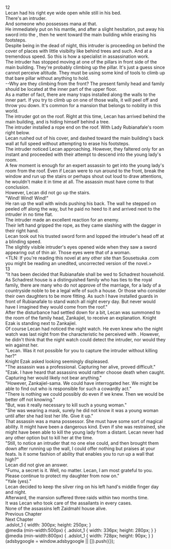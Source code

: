 12<br/>
Lecan had his right eye wide open while still in his bed.<br/>
There's an intruder.<br/>
And someone who possesses mana at that.<br/>
He immediately put on his mantle, and after a slight hesitation, put away his sword into the <Storage>, then he went toward the main building while erasing his footsteps.<br/>
Despite being in the dead of night, this intruder is proceeding on behind the cover of places with little visibilty like behind trees and such. And at a tremendous speed. So this is how a specialist in assassination work.<br/>
The intruder has stopped moving at one of the pillars in front side of the main building. They're probably climbing up the pillar. It's just a guess since <Life Detection> cannot perceive altitude. They must be using some kind of tools to climb up that bare pillar without anything to hold.<br/>
--Why are they climbing from the front? The present family head and family should be located at the inner part of the upper floor.<br/>
As a matter of fact, there are many traps installed along the walls to the inner part. If you try to climb up on one of those walls, it will peel off and throw you down. It's common for a mansion that belongs to nobility in this world.<br/>
The intruder got on the roof. Right at this time, Lecan has arrived behind the main building, and is hiding himself behind a tree.<br/>
The intruder installed a rope end on the roof. With Lady Rubianafale's room right below.<br/>
Lecan rushed out of his cover, and dashed toward the main building's back wall at full speed without attempting to erase his footsteps.<br/>
The intruder noticed Lecan approaching. However, they faltered only for an instant and proceeded with their attempt to descend into the young lady's room.<br/>
A few moment is enough for an expert assassin to get into the young lady's room from the roof. Even if Lecan were to run around to the front, break the window and run up the stairs or perhaps shout out loud to draw attentions, he wouldn't make it in time at all. The assassin must have come to that conclusion.<br/>
However, Lecan did not go up the stairs.<br/>
"Wind! Wind! Wind!"<br/>
He ran up the wall with winds pushing his back. The wall he stepped on peeled off along the way, but he paid no heed to it and arrived next to the intruder in no time flat.<br/>
The intruder made an excellent reaction for an enemy.<br/>
Their left hand gripped the rope, as they came slashing with the dagger in their right hand.<br/>
Lecan took out his trusted sword form <Storage> and lopped the intruder's head off at a blinding speed.<br/>
The slightly visible intruder's eyes opened wide when they saw a sword appearing out of thin air. Those eyes were that of a woman.<br/>
<TLN: If you're reading this novel at any other site than Sousetsuka .com you might be reading an unedited, uncorrected version of the novel.><br/>
13<br/>
"It has been decided that Rubianafale shall be wed to Schadrest household. As Schadrest house is a distinguished family who has ties to the royal family, there are many who do not approve of the marriage, for a lady of a countryside noble to be a legal wife of such a house. Or those who consider their own daughters to be more fitting. As such I have installed guards in front of Rubianafale to stand watch all night every day. But never would have I imagined they would come from the roof."<br/>
After the disturbance had settled down for a bit, Lecan was summoned to the room of the family head, Zankajiel, to receive an explanation. Knight Ezak is standing next to Zankajiel.<br/>
Of course Lecan had noticed the night watch. He even knew who the night watch was last night from the characteristic he perceived with <Mana Detection>. However, he didn't think that the night watch could detect the intruder, nor would they win against her.<br/>
"Lecan. Was it not possible for you to capture the intruder without killing her?"<br/>
Knight Ezak asked looking seemingly displeased.<br/>
"The assassin was a professional. Capturing her alive, proved difficult."<br/>
"Ezak. I have heard that assassins would rather choose death when caught. Capturing her would likely not bear anything."<br/>
"However, Zankajiel-sama. We could have interrogated her. We might be able to find out who is responsible for such a cowardly act."<br/>
"There is nothing we could possibly do even if we knew. Then we would be better off not knowing."<br/>
"But, was it really necessary to kill such a young woman."<br/>
"She was wearing a mask, surely he did not know it was a young woman until after she had lost her life. Give it up."<br/>
That assassin was a mana possessor. She must have some sort of magical ability. It might have been a dangerous kind. Even if she was restrained, she might have been able to kill the young lady from a distant. Lecan never had any other option but to kill her at the time.<br/>
"Still, to notice an intruder that no one else could, and then brought them down after running up the wall, I could offer nothing but praises at your feats. Is it some fashion of ability that enables you to run up a wall that high?"<br/>
Lecan did not give an answer.<br/>
"Fumu, a secret is it. Well, no matter. Lecan, I am most grateful to you. Please continue to protect my daughter from now on."<br/>
"Yale (yes)."<br/>
Lecan decided to keep the silver ring on his left hand's middle finger day and night.<br/>
Afterward, the mansion suffered three raids within two months time.<br/>
It was Lecan who took care of the assailants in every cases.<br/>
None of the assassins left Zaidmahl house alive.<br/>
Previous Chapter<br/>
Next Chapter <br/>
.adslot_1 { width: 300px; height: 250px; }<br/>
@media (min-width:500px) { .adslot_1 { width: 336px; height: 280px; } }<br/>
@media (min-width:800px) { .adslot_1 { width: 728px; height: 90px; } }<br/>
(adsbygoogle = window.adsbygoogle || []).push({});<br/>
